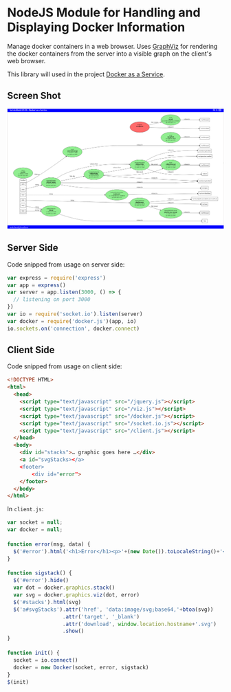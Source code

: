 NodeJS Module for Handling and Displaying Docker Information
============================================================

Manage docker containers in a web browser. Uses [GraphViz](https://github.com/mdaines/viz.js/) for rendering the docker containers from the server into a visible graph on the client's web browser.

This library will used in the project [Docker as a Service](https://servicedock.ch).

Screen Shot
-----------

![Screen Shot of Docker Visualization](screenshot1.png)

Server Side
-----------

Code snipped from usage on server side:

```javascript
var express = require('express')
var app = express()
var server = app.listen(3000, () => {
  // listening on port 3000
})
var io = require('socket.io').listen(server)
var docker = require('docker.js')(app, io)
io.sockets.on('connection', docker.connect)
```

## Client Side

Code snipped from usage on client side:

```html
<!DOCTYPE HTML>
<html>
  <head>
    <script type="text/javascript" src="/jquery.js"></script>
    <script type="text/javascript" src="/viz.js"></script>
    <script type="text/javascript" src="/docker.js"></script>
    <script type="text/javascript" src="/socket.io.js"></script>
    <script type="text/javascript" src="/client.js"></script>
  </head>
  <body>
    <div id="stacks">… graphic goes here …</div>
    <a id="svgStacks></a>
    <footer>
        <div id="error">
    </footer>
  </body>
</html>
```

In `client.js`:
```javascript
var socket = null;
var docker = null;

function error(msg, data) {
  $('#error').html('<h1>Error</h1><p>'+(new Date()).toLocaleString()+'</p><p>'+msg+'</p><pre>'+data+'</pre>').show()
}

function sigstack() {
  $('#error').hide()
  var dot = docker.graphics.stack()
  var svg = docker.graphics.viz(dot, error)
  $('#stacks').html(svg)
  $('a#svgStacks').attr('href', 'data:image/svg;base64,'+btoa(svg))
                  .attr('target', '_blank')
                  .attr('download', window.location.hostname+'.svg')
                  .show()
}

function init() {
  socket = io.connect()
  docker = new Docker(socket, error, sigstack)
}
$(init)
```
